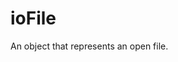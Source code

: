<!---
	This file is autogenerated. Do not edit this file manually. Your changes will be ignored.
	More information: https://github.com/MWSE/MWSE/tree/master/docs
-->

# ioFile
<div class="search_terms" style="display: none">iofile</div>

An object that represents an open file.

